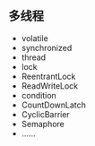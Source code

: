 ## 多线程





- volatile
- synchronized
- thread
- lock
- ReentrantLock
- ReadWriteLock
- condition
- CountDownLatch
- CyclicBarrier
- Semaphore
- ......



